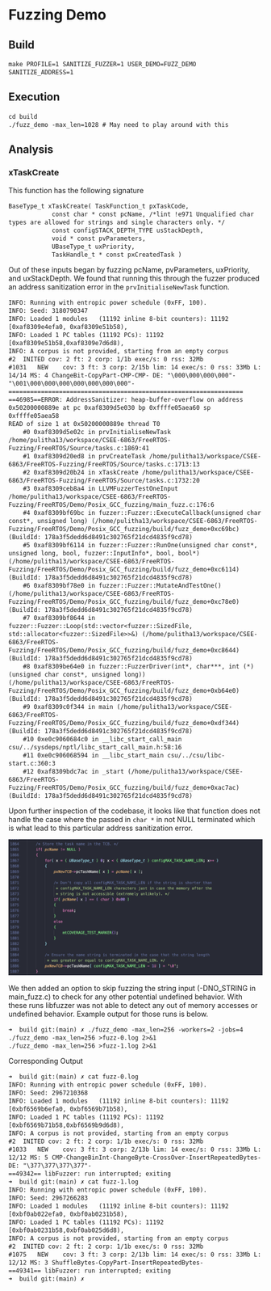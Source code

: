 # Fuzzing Demo

## Build

```
make PROFILE=1 SANITIZE_FUZZER=1 USER_DEMO=FUZZ_DEMO SANITIZE_ADDRESS=1
```

## Execution 

```
cd build
./fuzz_demo -max_len=1028 # May need to play around with this
```

## Analysis

### xTaskCreate

This function has the following signature
```
BaseType_t xTaskCreate( TaskFunction_t pxTaskCode,
			const char * const pcName, /*lint !e971 Unqualified char types are allowed for strings and single characters only. */
			const configSTACK_DEPTH_TYPE usStackDepth,
			void * const pvParameters,
			UBaseType_t uxPriority,
			TaskHandle_t * const pxCreatedTask )

```

Out of these inputs began by fuzzing pcName, pvParameters, uxPriority, and uxStackDepth. We found that running 
this through the fuzzer produced an address sanitization error in the `prvInitialiseNewTask` function.

```
INFO: Running with entropic power schedule (0xFF, 100).
INFO: Seed: 3180790347
INFO: Loaded 1 modules   (11192 inline 8-bit counters): 11192 [0xaf8309e4efa0, 0xaf8309e51b58),
INFO: Loaded 1 PC tables (11192 PCs): 11192 [0xaf8309e51b58,0xaf8309e7d6d8),
INFO: A corpus is not provided, starting from an empty corpus
#2	INITED cov: 2 ft: 2 corp: 1/1b exec/s: 0 rss: 32Mb
#1031	NEW    cov: 3 ft: 3 corp: 2/15b lim: 14 exec/s: 0 rss: 33Mb L: 14/14 MS: 4 ChangeBit-CopyPart-CMP-CMP- DE: "\000\000\000\000"-"\001\000\000\000\000\000\000\000"-
=================================================================
==46985==ERROR: AddressSanitizer: heap-buffer-overflow on address 0x50200000889e at pc 0xaf8309d5e030 bp 0xffffe05aea60 sp 0xffffe05aea58
READ of size 1 at 0x50200000889e thread T0
    #0 0xaf8309d5e02c in prvInitialiseNewTask /home/pulitha13/workspace/CSEE-6863/FreeRTOS-Fuzzing/FreeRTOS/Source/tasks.c:1869:41
    #1 0xaf8309d20ed8 in prvCreateTask /home/pulitha13/workspace/CSEE-6863/FreeRTOS-Fuzzing/FreeRTOS/Source/tasks.c:1713:13
    #2 0xaf8309d20b24 in xTaskCreate /home/pulitha13/workspace/CSEE-6863/FreeRTOS-Fuzzing/FreeRTOS/Source/tasks.c:1732:20
    #3 0xaf8309ceb8a4 in LLVMFuzzerTestOneInput /home/pulitha13/workspace/CSEE-6863/FreeRTOS-Fuzzing/FreeRTOS/Demo/Posix_GCC_fuzzing/main_fuzz.c:176:6
    #4 0xaf8309bf69bc in fuzzer::Fuzzer::ExecuteCallback(unsigned char const*, unsigned long) (/home/pulitha13/workspace/CSEE-6863/FreeRTOS-Fuzzing/FreeRTOS/Demo/Posix_GCC_fuzzing/build/fuzz_demo+0xc69bc) (BuildId: 178a3f5dedd6d8491c302765f21dcd4835f9cd78)
    #5 0xaf8309bf6114 in fuzzer::Fuzzer::RunOne(unsigned char const*, unsigned long, bool, fuzzer::InputInfo*, bool, bool*) (/home/pulitha13/workspace/CSEE-6863/FreeRTOS-Fuzzing/FreeRTOS/Demo/Posix_GCC_fuzzing/build/fuzz_demo+0xc6114) (BuildId: 178a3f5dedd6d8491c302765f21dcd4835f9cd78)
    #6 0xaf8309bf78e0 in fuzzer::Fuzzer::MutateAndTestOne() (/home/pulitha13/workspace/CSEE-6863/FreeRTOS-Fuzzing/FreeRTOS/Demo/Posix_GCC_fuzzing/build/fuzz_demo+0xc78e0) (BuildId: 178a3f5dedd6d8491c302765f21dcd4835f9cd78)
    #7 0xaf8309bf8644 in fuzzer::Fuzzer::Loop(std::vector<fuzzer::SizedFile, std::allocator<fuzzer::SizedFile>>&) (/home/pulitha13/workspace/CSEE-6863/FreeRTOS-Fuzzing/FreeRTOS/Demo/Posix_GCC_fuzzing/build/fuzz_demo+0xc8644) (BuildId: 178a3f5dedd6d8491c302765f21dcd4835f9cd78)
    #8 0xaf8309be64e0 in fuzzer::FuzzerDriver(int*, char***, int (*)(unsigned char const*, unsigned long)) (/home/pulitha13/workspace/CSEE-6863/FreeRTOS-Fuzzing/FreeRTOS/Demo/Posix_GCC_fuzzing/build/fuzz_demo+0xb64e0) (BuildId: 178a3f5dedd6d8491c302765f21dcd4835f9cd78)
    #9 0xaf8309c0f344 in main (/home/pulitha13/workspace/CSEE-6863/FreeRTOS-Fuzzing/FreeRTOS/Demo/Posix_GCC_fuzzing/build/fuzz_demo+0xdf344) (BuildId: 178a3f5dedd6d8491c302765f21dcd4835f9cd78)
    #10 0xe0c9060684c0 in __libc_start_call_main csu/../sysdeps/nptl/libc_start_call_main.h:58:16
    #11 0xe0c906068594 in __libc_start_main csu/../csu/libc-start.c:360:3
    #12 0xaf8309bdc7ac in _start (/home/pulitha13/workspace/CSEE-6863/FreeRTOS-Fuzzing/FreeRTOS/Demo/Posix_GCC_fuzzing/build/fuzz_demo+0xac7ac) (BuildId: 178a3f5dedd6d8491c302765f21dcd4835f9cd78)
```

Upon further inspection of the codebase, it looks like that function does not handle the case where the passed in
`char *` in not NULL terminated which is what lead to this particular address sanitization error.

![alt text](images/prvInitialise.png)

We then added an option to skip fuzzing the string input (-DNO_STRING in main_fuzz.c) to check for any other potential undefined behavior. With these runs libfuzzer was not able to detect any out of memory accesses or undefined behavior. Example output for those runs is below.

```
➜  build git:(main) ✗ ./fuzz_demo -max_len=256 -workers=2 -jobs=4
./fuzz_demo -max_len=256 >fuzz-0.log 2>&1
./fuzz_demo -max_len=256 >fuzz-1.log 2>&1
```

Corresponding Output
```
➜  build git:(main) ✗ cat fuzz-0.log
INFO: Running with entropic power schedule (0xFF, 100).
INFO: Seed: 2967210368
INFO: Loaded 1 modules   (11192 inline 8-bit counters): 11192 [0xbf6569b6efa0, 0xbf6569b71b58),
INFO: Loaded 1 PC tables (11192 PCs): 11192 [0xbf6569b71b58,0xbf6569b9d6d8),
INFO: A corpus is not provided, starting from an empty corpus
#2	INITED cov: 2 ft: 2 corp: 1/1b exec/s: 0 rss: 32Mb
#1033	NEW    cov: 3 ft: 3 corp: 2/13b lim: 14 exec/s: 0 rss: 33Mb L: 12/12 MS: 5 CMP-ChangeBinInt-ChangeByte-CrossOver-InsertRepeatedBytes- DE: "\377\377\377\377"-
==49342== libFuzzer: run interrupted; exiting
➜  build git:(main) ✗ cat fuzz-1.log
INFO: Running with entropic power schedule (0xFF, 100).
INFO: Seed: 2967266283
INFO: Loaded 1 modules   (11192 inline 8-bit counters): 11192 [0xbf0ab022efa0, 0xbf0ab0231b58),
INFO: Loaded 1 PC tables (11192 PCs): 11192 [0xbf0ab0231b58,0xbf0ab025d6d8),
INFO: A corpus is not provided, starting from an empty corpus
#2	INITED cov: 2 ft: 2 corp: 1/1b exec/s: 0 rss: 32Mb
#1075	NEW    cov: 3 ft: 3 corp: 2/13b lim: 14 exec/s: 0 rss: 33Mb L: 12/12 MS: 3 ShuffleBytes-CopyPart-InsertRepeatedBytes-
==49341== libFuzzer: run interrupted; exiting
➜  build git:(main) ✗

```

